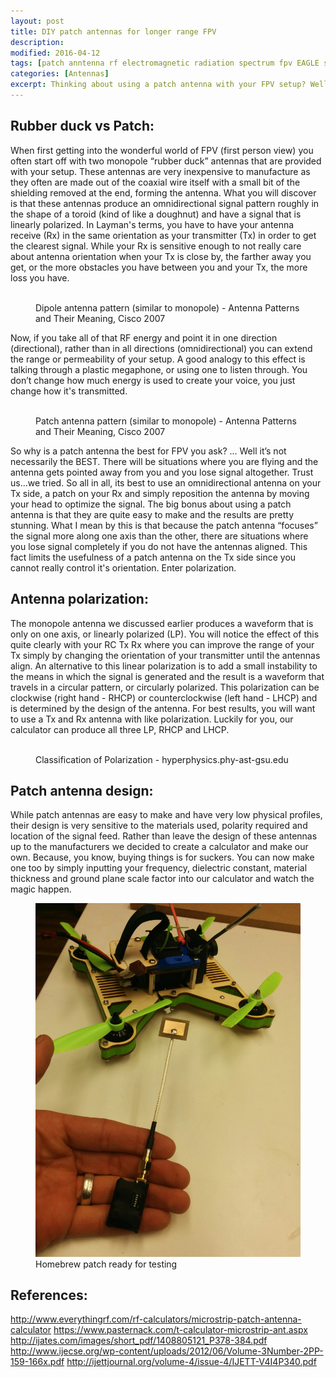 ```yaml
---
layout: post
title: DIY patch antennas for longer range FPV
description:
modified: 2016-04-12
tags: [patch anntenna rf electromagnetic radiation spectrum fpv EAGLE script scr]
categories: [Antennas]
excerpt: Thinking about using a patch antenna with your FPV setup? Well, you might want to read this...
---
```


## Rubber duck vs Patch:
When first getting into the wonderful world of FPV (first person view) you often start off with two monopole “rubber duck” antennas that are provided with your setup. These antennas are very inexpensive to manufacture as they often are made out of the coaxial wire itself with a small bit of the shielding removed at the end, forming the antenna. What you will discover is that these antennas produce an omnidirectional signal pattern roughly in the shape of a toroid (kind of like a doughnut) and have a signal that is linearly polarized. In Layman's terms, you have to have your antenna receive (Rx) in the same orientation as your transmitter (Tx) in order to get the clearest signal. While your Rx is sensitive enough to not really care about antenna orientation when your Tx is close by, the farther away you get, or the more obstacles you have between you and your Tx, the more loss you have.

<figure class="half center">
	<a href="http://www.cisco.com/c/dam/en/us/products/collateral/wireless/aironet-antennas-accessories/prod_white_paper0900aecd806a1a3e.doc/_jcr_content/renditions/0900aecd806a1a3e_null_null_null_08_07_07-04.jpg"><img src="http://www.cisco.com/c/dam/en/us/products/collateral/wireless/aironet-antennas-accessories/prod_white_paper0900aecd806a1a3e.doc/_jcr_content/renditions/0900aecd806a1a3e_null_null_null_08_07_07-04.jpg" alt=""></a>
	<figcaption>Dipole antenna pattern (similar to monopole) - Antenna Patterns and Their Meaning, Cisco 2007</figcaption>
</figure>
	
Now, if you take all of that RF energy and point it in one direction (directional), rather than in all directions (omnidirectional) you can extend the range or permeability of your setup. A good analogy to this effect is talking through a plastic megaphone, or using one to listen through. You don’t change how much energy is used to create your voice, you just change how it's transmitted.

<figure class="half center">
	<a href="http://www.cisco.com/c/dam/en/us/products/collateral/wireless/aironet-antennas-accessories/prod_white_paper0900aecd806a1a3e.doc/_jcr_content/renditions/0900aecd806a1a3e_null_null_null_08_07_07-07.jpg"><img src="http://www.cisco.com/c/dam/en/us/products/collateral/wireless/aironet-antennas-accessories/prod_white_paper0900aecd806a1a3e.doc/_jcr_content/renditions/0900aecd806a1a3e_null_null_null_08_07_07-07.jpg" alt=""></a>
	<figcaption>Patch antenna pattern (similar to monopole) - Antenna Patterns and Their Meaning, Cisco 2007</figcaption>
</figure>

So why is a patch antenna the best for FPV you ask? ... Well it’s not necessarily the BEST. There will be situations where you are flying and the antenna gets pointed away from you and you lose signal altogether. Trust us...we tried. So all in all, its best to use an omnidirectional antenna on your Tx side, a patch on your Rx and simply reposition the antenna by moving your head to optimize the signal. The big bonus about using a patch antenna is that they are quite easy to make and the results are pretty stunning. What I mean by this is that because the patch antenna “focuses” the signal more along one axis than the other, there are situations where you lose signal completely if you do not have the antennas aligned. This fact limits the usefulness of a patch antenna on the Tx side since you cannot really control it's orientation. Enter polarization.

## Antenna polarization:
The monopole antenna we discussed earlier produces a waveform that is only on one axis, or linearly polarized (LP). You will notice the effect of this quite clearly with your RC Tx Rx where you can improve the range of your Tx simply by changing the orientation of your transmitter until the antennas align. An alternative to this linear polarization is to add a small instability to the means in which the signal is generated and the result is a waveform that travels in a circular pattern, or circularly polarized. This polarization can be clockwise (right hand - RHCP) or counterclockwise (left hand - LHCP) and is determined by the design of the antenna. For best results, you will want to use a Tx and Rx antenna with like polarization. Luckily for you, our calculator can produce all three LP, RHCP and LHCP.

<figure class="half center">
	<a href="http://hyperphysics.phy-astr.gsu.edu/hbase/phyopt/imgpho/polcls.gif"><img src="http://hyperphysics.phy-astr.gsu.edu/hbase/phyopt/imgpho/polcls.gif" alt=""></a>
	<figcaption>Classification of Polarization - hyperphysics.phy-ast-gsu.edu</figcaption>
</figure>

## Patch antenna design:
While patch antennas are easy to make and have very low physical profiles, their design is very sensitive to the materials used, polarity required and location of the signal feed. Rather than leave the design of these antennas up to the manufacturers we decided to create a calculator and make our own. Because, you know, buying things is for suckers. You can now make one too by simply inputting your frequency, dielectric constant, material thickness and ground plane scale factor into our calculator and watch the magic happen.

<figure class="half center">
	<img src="/images/FPVPatch.jpg" alt="">
	<figcaption>Homebrew patch ready for testing</figcaption>
</figure>

## References:
http://www.everythingrf.com/rf-calculators/microstrip-patch-antenna-calculator
https://www.pasternack.com/t-calculator-microstrip-ant.aspx
http://ijates.com/images/short_pdf/1408805121_P378-384.pdf
http://www.ijecse.org/wp-content/uploads/2012/06/Volume-3Number-2PP-159-166x.pdf
http://ijettjournal.org/volume-4/issue-4/IJETT-V4I4P340.pdf
